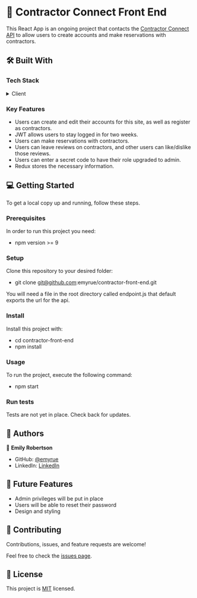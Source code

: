 <!-- PROJECT DESCRIPTION -->

# 📖 Contractor Connect Front End

This React App is an ongoing project that contacts the <a href="https://github.com/emyrue/contractor_api/">Contractor Connect API</a> to allow users to create accounts and make reservations with contractors.

## 🛠 Built With

### Tech Stack

<details>
  <summary>Client</summary>
  <ul>
    <li><a href="https://reactjs.org/">React.js</a></li>
    <li><a href="https://redux.js.org/">Redux.js</a></li>
  </ul>
</details>

</details>

<!-- Features -->

### Key Features

- Users can create and edit their accounts for this site, as well as register as contractors.
- JWT allows users to stay logged in for two weeks.
- Users can make reservations with contractors.
- Users can leave reviews on contractors, and other users can like/dislike those reviews.
- Users can enter a secret code to have their role upgraded to admin.
- Redux stores the necessary information.

<!-- GETTING STARTED -->

## 💻 Getting Started

To get a local copy up and running, follow these steps.

### Prerequisites

In order to run this project you need:

- npm version >= 9

### Setup

Clone this repository to your desired folder:

- git clone git@github.com:emyrue/contractor-front-end.git

You will need a file in the root directory called endpoint.js that default exports the url for the api.

### Install

Install this project with:

- cd contractor-front-end
- npm install

### Usage

To run the project, execute the following command:

- npm start

### Run tests

Tests are not yet in place. Check back for updates.

## 👥 Authors

👤 **Emily Robertson**

- GitHub: [@emyrue](https://github.com/emyrue)
- LinkedIn: [LinkedIn](https://www.linkedin.com/in/emilyruthrobertson/)

<!-- FUTURE FEATURES -->

## 🔭 Future Features

- Admin privileges will be put in place
- Users will be able to reset their password
- Design and styling

<!-- CONTRIBUTING -->

## 🤝 Contributing <a name="contributing"></a>

Contributions, issues, and feature requests are welcome!

Feel free to check the [issues page](../../issues/).

<!-- LICENSE -->

## 📝 License <a name="license"></a>

This project is [MIT](./MIT.md) licensed.
